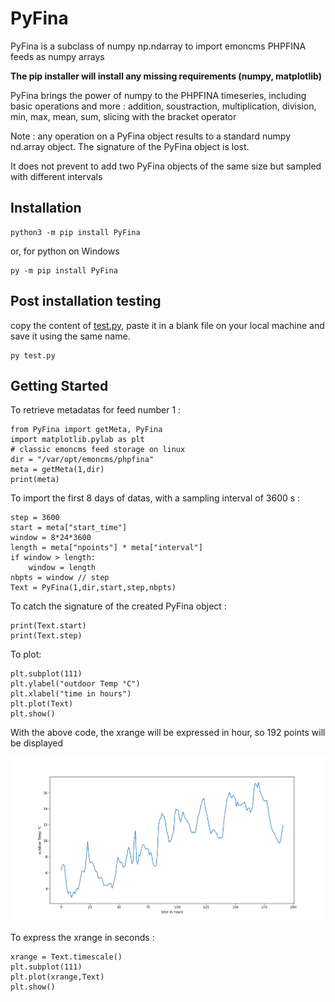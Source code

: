 # PyFina

PyFina is a subclass of numpy np.ndarray to import emoncms PHPFINA feeds as numpy arrays

**The pip installer will install any missing requirements (numpy, matplotlib)**

PyFina brings the power of numpy to the PHPFINA timeseries, including basic operations and more : 
addition, soustraction, multiplication, division, min, max, mean, sum, slicing with the bracket operator

Note : any operation on a PyFina object results to a standard numpy nd.array object. 
The signature of the PyFina object is lost.

It does not prevent to add two PyFina objects of the same size but sampled with different intervals


## Installation

```
python3 -m pip install PyFina
```
or, for python on Windows
```
py -m pip install PyFina
```

## Post installation testing

copy the content of [test.py](https://raw.githubusercontent.com/Open-Building-Management/PyFina/main/tests/test.py), paste it in a blank file on your local machine and save it using the same name.

```
py test.py
```

## Getting Started

To retrieve metadatas for feed number 1 :

```
from PyFina import getMeta, PyFina
import matplotlib.pylab as plt
# classic emoncms feed storage on linux
dir = "/var/opt/emoncms/phpfina"
meta = getMeta(1,dir)
print(meta)
```
To import the first 8 days of datas, with a sampling interval of 3600 s :

```
step = 3600
start = meta["start_time"]
window = 8*24*3600
length = meta["npoints"] * meta["interval"]
if window > length:
    window = length
nbpts = window // step
Text = PyFina(1,dir,start,step,nbpts)
```
To catch the signature of the created PyFina object :
```
print(Text.start)
print(Text.step)
```

To plot:
```
plt.subplot(111)
plt.ylabel("outdoor Temp °C")
plt.xlabel("time in hours")
plt.plot(Text)
plt.show()
```
With the above code, the xrange will be expressed in hour, so 192 points will be displayed

![](test.png)

To express the xrange in seconds :
```
xrange = Text.timescale()
plt.subplot(111)
plt.plot(xrange,Text)
plt.show()
```

